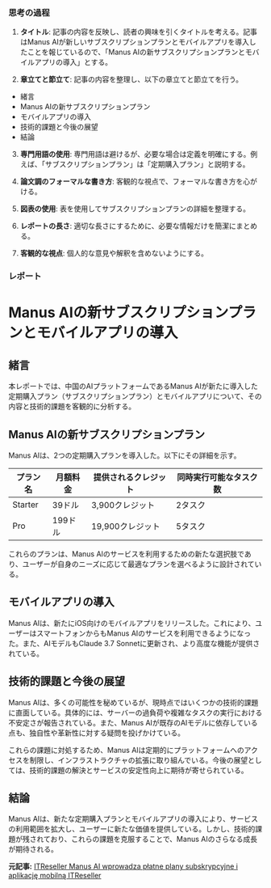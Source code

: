 ### 思考の過程

1. **タイトル**: 記事の内容を反映し、読者の興味を引くタイトルを考える。記事はManus AIが新しいサブスクリプションプランとモバイルアプリを導入したことを報じているので、「Manus AIの新サブスクリプションプランとモバイルアプリの導入」とする。

2. **章立てと節立て**: 記事の内容を整理し、以下の章立てと節立てを行う。
 - 緒言
 - Manus AIの新サブスクリプションプラン
 - モバイルアプリの導入
 - 技術的課題と今後の展望
 - 結論

3. **専門用語の使用**: 専門用語は避けるが、必要な場合は定義を明確にする。例えば、「サブスクリプションプラン」は「定期購入プラン」と説明する。

4. **論文調のフォーマルな書き方**: 客観的な視点で、フォーマルな書き方を心がける。

5. **図表の使用**: 表を使用してサブスクリプションプランの詳細を整理する。

6. **レポートの長さ**: 適切な長さにするために、必要な情報だけを簡潔にまとめる。

7. **客観的な視点**: 個人的な意見や解釈を含めないようにする。

### レポート

# Manus AIの新サブスクリプションプランとモバイルアプリの導入

## 緒言

本レポートでは、中国のAIプラットフォームであるManus AIが新たに導入した定期購入プラン（サブスクリプションプラン）とモバイルアプリについて、その内容と技術的課題を客観的に分析する。

## Manus AIの新サブスクリプションプラン

Manus AIは、2つの定期購入プランを導入した。以下にその詳細を示す。

| プラン名 | 月額料金 | 提供されるクレジット | 同時実行可能なタスク数 |
|----------|----------|----------------------|----------------------|
| Starter | 39ドル | 3,900クレジット | 2タスク |
| Pro | 199ドル | 19,900クレジット | 5タスク |

これらのプランは、Manus AIのサービスを利用するための新たな選択肢であり、ユーザーが自身のニーズに応じて最適なプランを選べるように設計されている。

## モバイルアプリの導入

Manus AIは、新たにiOS向けのモバイルアプリをリリースした。これにより、ユーザーはスマートフォンからもManus AIのサービスを利用できるようになった。また、AIモデルもClaude 3.7 Sonnetに更新され、より高度な機能が提供されている。

## 技術的課題と今後の展望

Manus AIは、多くの可能性を秘めているが、現時点ではいくつかの技術的課題に直面している。具体的には、サーバーの過負荷や複雑なタスクの実行における不安定さが報告されている。また、Manus AIが既存のAIモデルに依存している点も、独自性や革新性に対する疑問を投げかけている。

これらの課題に対処するため、Manus AIは定期的にプラットフォームへのアクセスを制限し、インフラストラクチャの拡張に取り組んでいる。今後の展望としては、技術的課題の解決とサービスの安定性向上に期待が寄せられている。

## 結論

Manus AIは、新たな定期購入プランとモバイルアプリの導入により、サービスの利用範囲を拡大し、ユーザーに新たな価値を提供している。しかし、技術的課題が残されており、これらの課題を克服することで、Manus AIのさらなる成長が期待される。

**元記事:** [ ITReseller Manus AI wprowadza płatne plany subskrypcyjne i aplikację mobilną ITReseller](https://itreseller.pl/manus-ai-wprowadza-platne-plany-subskrypcyjne-i-aplikacje-mobilna/)